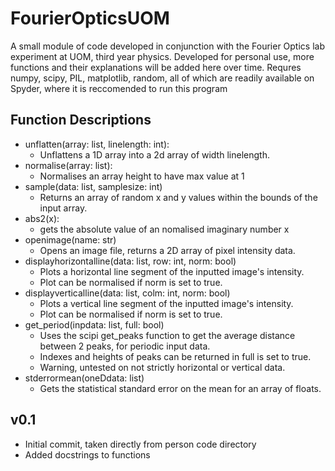 # FourierOpticsUOM
A small module of code developed in conjunction with the Fourier Optics lab experiment at UOM, third year physics.
Developed for personal use, more functions and their explanations will be added here over time.
Requres numpy, scipy, PIL, matplotlib, random, all of which are readily available on Spyder,
where it is reccomended to run this program

## Function Descriptions
- unflatten(array: list, linelength: int):
    - Unflattens a 1D array into a 2d array of width linelength.
- normalise(array: list):
    - Normalises an array height to have max value at 1
- sample(data: list, samplesize: int)
    - Returns an array of random x and y values within the bounds of the input array.
- abs2(x):
    - gets the absolute value of an nomalised imaginary number x
- openimage(name: str)
    - Opens an image file, returns a 2D array of pixel intensity data.
- displayhorizontalline(data: list, row: int, norm: bool)
    - Plots a horizontal line segment of the inputted image's intensity.
    - Plot can be normalised if norm is set to true.
- displayverticalline(data: list, colm: int, norm: bool)
    - Plots a vertical line segment of the inputted image's intensity.
    - Plot can be normalised if norm is set to true.
- get_period(inpdata: list, full: bool)
    - Uses the scipi get_peaks function to get the average distance between 2 peaks, for periodic input data.
    - Indexes and heights of peaks can be returned in full is set to true.
    - Warning, untested on not strictly horizontal or vertical data.
- stderrormean(oneDdata: list)
    - Gets the statistical standard error on the mean for an array of floats.


## v0.1
- Initial commit, taken directly from person code directory
- Added docstrings to functions

